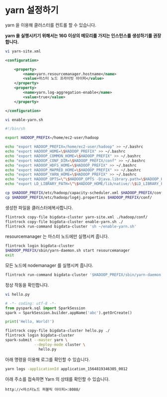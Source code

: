 # yarn 설정하기

yarn 을 이용해 클러스터를 컨트롤 할 수 있습니다.

**yarn 을 실행시키기 위해서는 16G 이상의 메모리를 가지는 인스턴스를 생성하기를 권장합니다.**

```sh
vi yarn-site.xml
```

```xml
<configuration>

    <property>
        <name>yarn.resourcemanager.hostname</name>
        <value>마스터 노드 프라이빗 아이피</value>
    </property>
    <property>
        <name>yarn.log-aggregation-enable</name>
        <value>true</value>
    </property>

</configuration>
```

```sh
vi enable-yarn.sh
```

```sh
#!/bin/sh

export HADOOP_PREFIX=/home/ec2-user/hadoop

echo "export HADOOP_PREFIX=/home/ec2-user/hadoop" >> ~/.bashrc
echo "export HADOOP_HOME=\$HADOOP_PREFIX" >> ~/.bashrc
echo "export HADOOP_COMMON_HOME=\$HADOOP_PREFIX" >> ~/.bashrc
echo "export HADOOP_CONF_DIR=\$HADOOP_PREFIX/conf" >> ~/.bashrc
echo "export HADOOP_HDFS_HOME=\$HADOOP_PREFIX" >> ~/.bashrc
echo "export HADOOP_MAPRED_HOME=\$HADOOP_PREFIX" >> ~/.bashrc
echo "export HADOOP_YARN_HOME=\$HADOOP_PREFIX" >> ~/.bashrc
echo "export HADOOP_OPTS=\"\$HADOOP_OPTS -Djava.library.path=\$HADOOP_HOME/lib/native\"" >> ~/.bashrc
echo "export LD_LIBRARY_PATH=\"\$HADOOP_HOME/lib/native/:\$LD_LIBRARY_PATH\"" >> ~/.bashrc

cp $HADOOP_PREFIX/etc/hadoop/capacity-scheduler.xml $HADOOP_PREFIX/conf/
cp $HADOOP_PREFIX/etc/hadoop/log4j.properties $HADOOP_PREFIX/conf/
```

생성한 파일을 클러스터에복사합니다.

```sh
flintrock copy-file bigdata-cluster yarn-site.xml ./hadoop/conf/
flintrock copy-file bigdata-cluster enable-yarn.sh ./
flintrock run-command bigdata-cluster 'sh ~/enable-yarn.sh'
```

resourcemanager 는 마스터 노드에만 실행시켜 줍니다.

```sh
flintrock login bigdata-cluster
$HADOOP_PREFIX/sbin/yarn-daemon.sh start resourcemanager
exit
```

모든 노드에 nodemanager 를 실행시켜 줍니다.

```sh
flintrock run-command bigdata-cluster '$HADOOP_PREFIX/sbin/yarn-daemon.sh start nodemanager'
```

정상 작동을 확인합니다.

```sh
vi hello.py
```

```python
# -*- coding: utf-8 -*-
from pyspark.sql import SparkSession
spark = SparkSession.builder.appName('abc').getOrCreate()

print('Hello, World!')
```

```sh
flintrock copy-file bigdata-cluster hello.py ./
flintrock login bigdata-cluster
spark-submit --master yarn \
             --deploy-mode cluster \
               hello.py
```

아래 명령을 이용해 로그를 확인할 수 있습니다.

```sh
yarn logs -applicationId application_1564819346305_0012
```

아래 주소를 접속하면 Yarn 의 상태를 확인할 수 있습니다.

```url
http://<마스터노드 퍼블릭 아이피>:8088/
```
